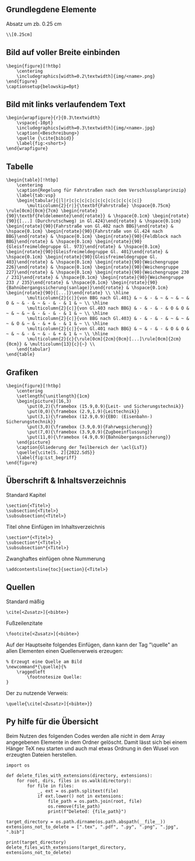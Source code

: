 ## Grundlegdene Elemente ##

Absatz um zb. 0.25 cm 

	\\[0.25cm]

## Bild auf voller Breite einbinden ##

	\begin{figure}[!htbp]
		\centering
		\includegraphics[width=0.2\textwidth]{img/<name>.png}
	\end{figure}
	\captionsetup{belowskip=0pt}

## Bild mit links verlaufendem Text ##

	\begin{wrapfigure}{r}{0.3\textwidth}
		\vspace{-10pt}
		\includegraphics[width=0.3\textwidth]{img/<name>.jpg}
		\caption{<Beschreibung>}
		\quelle {\cite{bibid}}
		\label{fig:<short>}
	\end{wrapfigure}

## Tabelle ##

	\begin{table}[!htbp]
		\centering
		\caption{Regelung für Fahrstraßen nach dem Verschlussplanprinzip}
		\label{tab:vsp}
		\begin{tabular}{|l|r|c|c|c|c|c|c|c|c|c|c|c|c|c|}
			\multicolumn{2}{r|}{\textbf{Fahrstraße} \hspace{0.75cm} \rule[0cm]{0cm}{7cm} \begin{rotate}{90}\textbf{Feldelemente}\end{rotate}} & \hspace{0.1cm} \begin{rotate}{90}{[...] (Durchrutschweg) in Gl.424}\end{rotate} & \hspace{0.1cm} \begin{rotate}{90}{Fahrstraße von Gl.402 nach BBG}\end{rotate} & \hspace{0.1cm} \begin{rotate}{90}{Fahrstraße von Gl.424 nach BBG}\end{rotate} & \hspace{0.1cm} \begin{rotate}{90}{Feldblock nach BBG}\end{rotate} & \hspace{0.1cm} \begin{rotate}{90}{Gleisfreimeldegruppe Gl. 973}\end{rotate} & \hspace{0.1cm} \begin{rotate}{90}{Gleisfreimeldegruppe Gl. 401}\end{rotate} & \hspace{0.1cm} \begin{rotate}{90}{Gleisfreimeldegruppe Gl. 403}\end{rotate} & \hspace{0.1cm} \begin{rotate}{90}{Weichengruppe 226}\end{rotate} & \hspace{0.1cm} \begin{rotate}{90}{Weichengruppe 227}\end{rotate} & \hspace{0.1cm} \begin{rotate}{90}{Weichengruppe 230 / 231}\end{rotate} & \hspace{0.1cm} \begin{rotate}{90}{Weichengruppe 233 / 235}\end{rotate} & \hspace{0.1cm} \begin{rotate}{90}{Bahnübergangssicherung(sanlage)}\end{rotate} & \hspace{0.1cm} \begin{rotate}{90}{[...]}\end{rotate} \\ \hline
			\multicolumn{2}{c|}{von BBG nach Gl.401} & ~ & - & ~ & ~ & ~ & O & ~ & - & ~ & - & - & 1 & ~ \\ \hline
			\multicolumn{2}{c|}{von Gl.403 nach BBG} & - & - & - & O & O & ~ & ~ & ~ & - & - & - & 1 & ~ \\ \hline
			\multicolumn{2}{c|}{von BBG nach Gl.403} & - & - & - & ~ & ~ & ~ & O & ~ & - & + & - & 1 & ~ \\ \hline
			\multicolumn{2}{c|}{von Gl.401 nach BBG} & ~ & - & - & O & O & ~ & ~ & - & ~ & - & + & 1 & ~ \\ \hline
			\multicolumn{2}{c}{\rule[0cm]{2cm}{0cm}[...]\rule[0cm]{2cm}{0cm}} & \multicolumn{13}{c}{~} \\ 
		\end{tabular}
	\end{table} 

## Grafiken ##

	\begin{figure}[!htbp]
		\centering
		\setlength{\unitlength}{1cm}
		\begin{picture}(16,3)
			\put(0,2){\framebox (15.9,0.9){Leit- und Sicherungstechnik}}
			\put(0,0){\framebox (2.9,1.9){Leittechnik}}
			\put(3,1){\framebox (12.9,0.9){EBO: (Eisenbahn-) Sicherungstechnik}}
			\put(3,0){\framebox (3.9,0.9){Fahrwegsicherung}}
			\put(7,0){\framebox (3.9,0.9){Zugbeeinflussung}}
			\put(11,0){\framebox (4.9,0.9){Bahnübergangssicherung}}
		\end{picture}
		\caption{Gliederung der Teilbereich der \acl{LsT}}
		\quelle{\cite[S. 2]{2022.SdS}}
		\label{fig:Lst_begriff}
	\end{figure}

## Überschrift & Inhaltsverzeichnis ##
Standard Kapitel

	\section{<Titel>}
	\subsection{<Titel>}
	\subsubsection{<Titel>}

Titel ohne Einfügen im Inhaltsverzeichnis

	\section*{<Titel>}
	\subsection*{<Titel>}
	\subsubsection*{<Titel>}

Zwanghaftes einfügen ohne Nummerung

	\addcontentsline{toc}{section}{<Titel>}

## Quellen ##
Standard mäßig

	\cite[<Zusatz>]{<bibte>}

Fußzeilenzitate

	\footcite[<Zusatz>]{<bibte>}

Auf der Hauptseite folgendes Einfügen, dann kann der Tag "\quelle" an allen Elementen einen Quellenverweis erzeugen:

	% Erzeugt eine Quelle am Bild
	\newcommand*{\quelle}{%
		\raggedleft
			\footnotesize Quelle:
	}

Der zu nutzende Verweis:

	\quelle{\cite[<Zusatz>]{<bibte>}}

## Py hilfe für die Übersicht ##
Beim Nutzen des folgenden Codes werden alle nicht in dem Array angegebenen Elemente in dem Ordner gelöscht. Damit lässt sich bei einem Hänger TeX neu starten und auch mal etwas Ordnung in den Wusel von erzeugten Dateien herstellen.

	import os

	def delete_files_with_extensions(directory, extensions):
		for root, dirs, files in os.walk(directory):
			for file in files:
				_, ext = os.path.splitext(file)
				if ext.lower() not in extensions:
					file_path = os.path.join(root, file)
					os.remove(file_path)
					print(f"Deleted: {file_path}")

	target_directory = os.path.dirname(os.path.abspath(__file__))
	extensions_not_to_delete = [".tex", ".pdf", ".py", ".png", ".jpg", ".bib"]

	print(target_directory)   
	delete_files_with_extensions(target_directory, extensions_not_to_delete)